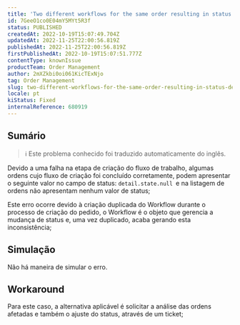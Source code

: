```yaml
---
title: 'Two different workflows for the same order resulting in status: detail.state.null'
id: 7GeeO1co0E04mY5MYt5R3f
status: PUBLISHED
createdAt: 2022-10-19T15:07:49.704Z
updatedAt: 2022-11-25T22:00:56.819Z
publishedAt: 2022-11-25T22:00:56.819Z
firstPublishedAt: 2022-10-19T15:07:51.777Z
contentType: knownIssue
productTeam: Order Management
author: 2mXZkbi0oi061KicTExNjo
tag: Order Management
slug: two-different-workflows-for-the-same-order-resulting-in-status-detailstatenull
locale: pt
kiStatus: Fixed
internalReference: 680919
---
```


## Sumário

>ℹ️ Este problema conhecido foi traduzido automaticamente do inglês.


Devido a uma falha na etapa de criação do fluxo de trabalho, algumas ordens cujo fluxo de criação foi concluído corretamente, podem apresentar o seguinte valor no campo de status: `detail.state.null `e na listagem de ordens não apresentam nenhum valor de status;

Este erro ocorre devido à criação duplicada do Workflow durante o processo de criação do pedido, o Workflow é o objeto que gerencia a mudança de status e, uma vez duplicado, acaba gerando esta inconsistência;



## Simulação


Não há maneira de simular o erro.




## Workaround


Para este caso, a alternativa aplicável é solicitar a análise das ordens afetadas e também o ajuste do status, através de um ticket;

